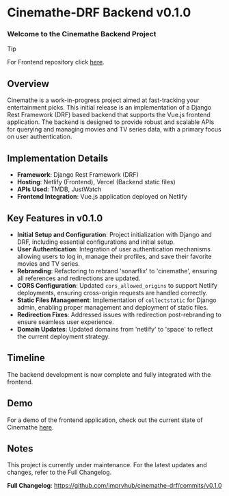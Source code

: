 # Cinemathe-DRF Backend v0.1.0


### Welcome to the Cinemathe Backend Project 

> [!TIP]
> For Frontend repository click [here](https://github.com/imprvhub/cinemathe).

## Overview
Cinemathe is a work-in-progress project aimed at fast-tracking your entertainment picks. This initial release is an implementation of a Django Rest Framework (DRF) based backend that supports the Vue.js frontend application. The backend is designed to provide robust and scalable APIs for querying and managing movies and TV series data, with a primary focus on user authentication.

## Implementation Details
- **Framework**: Django Rest Framework (DRF)
- **Hosting**: Netlify (Frontend), Vercel (Backend static files)
- **APIs Used**: TMDB, JustWatch
- **Frontend Integration**: Vue.js application deployed on Netlify

## Key Features in v0.1.0
- **Initial Setup and Configuration**: Project initialization with Django and DRF, including essential configurations and initial setup.
- **User Authentication**: Integration of user authentication mechanisms allowing users to log in, manage their profiles, and save their favorite movies and TV series.
- **Rebranding**: Refactoring to rebrand 'sonarflix' to 'cinemathe', ensuring all references and redirections are updated.
- **CORS Configuration**: Updated `cors_allowed_origins` to support Netlify deployments, ensuring cross-origin requests are handled correctly.
- **Static Files Management**: Implementation of `collectstatic` for Django admin, enabling proper management and deployment of static files.
- **Redirection Fixes**: Addressed issues with redirection post-rebranding to ensure seamless user experience.
- **Domain Updates**: Updated domains from 'netlify' to 'space' to reflect the current deployment strategy.

## Timeline
The backend development is now complete and fully integrated with the frontend.

## Demo
For a demo of the frontend application, check out the current state of Cinemathe [here](https://cinemathe.space).

## Notes
This project is currently under maintenance. For the latest updates and changes, refer to the Full Changelog.

**Full Changelog**: https://github.com/imprvhub/cinemathe-drf/commits/v0.1.0
